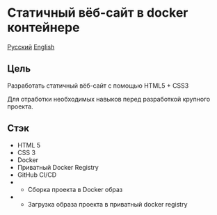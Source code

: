 # Статичный вёб-сайт в docker контейнере

[Русский](README.md) [English](README.EN.md)

## Цель

Разработать статичный вёб-сайт с помощью HTML5 + CSS3

Для отработки необходимых навыков перед разработкой крупного проекта.

## Стэк

* HTML 5
* CSS 3
* Docker
* Приватный Docker Registry
* GitHub CI/CD
* * Сборка проекта в Docker образ
* * Загрузка образа проекта в приватный docker registry
